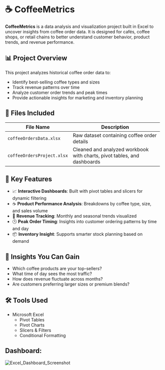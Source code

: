 # ☕ CoffeeMetrics

**CoffeeMetrics** is a data analysis and visualization project built in Excel to uncover insights from coffee order data. It is designed for cafés, coffee shops, or retail chains to better understand customer behavior, product trends, and revenue performance.



## 📊 Project Overview

This project analyzes historical coffee order data to:

- Identify best-selling coffee types and sizes
- Track revenue patterns over time
- Analyze customer order trends and peak times
- Provide actionable insights for marketing and inventory planning



## 📁 Files Included

| File Name                | Description                                         |
|--------------------------|-----------------------------------------------------|
| `coffeeOrdersData.xlsx`  | Raw dataset containing coffee order details         |
| `coffeeOrdersProject.xlsx` | Cleaned and analyzed workbook with charts, pivot tables, and dashboards |




## 📌 Key Features

- 📈 **Interactive Dashboards**: Built with pivot tables and slicers for dynamic filtering
- ☕ **Product Performance Analysis**: Breakdowns by coffee type, size, and sales volume
- 🧾 **Revenue Tracking**: Monthly and seasonal trends visualized
- 🕓 **Peak Order Timing**: Insights into customer ordering patterns by time and day
- 📦 **Inventory Insight**: Supports smarter stock planning based on demand



## 🧠 Insights You Can Gain

- Which coffee products are your top-sellers?
- What time of day sees the most traffic?
- How does revenue fluctuate across months?
- Are customers preferring larger sizes or premium blends?



## 🛠 Tools Used

- Microsoft Excel
  - Pivot Tables
  - Pivot Charts
  - Slicers & Filters
  - Conditional Formatting



## Dashboard:
![Excel_Dashboard_Screenshot](https://ik.imagekit.io/rmlbayysp/1749364051275-Screenshot_2025-06-08_115428_PbySUFIuvv.png)





